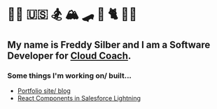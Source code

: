 # 👋🏻 🇺🇸 🏂 🏔 🛹 🎸 🐈 🚴🏻 
<!--
[![Freddys's GitHub stats](https://github-readme-stats.vercel.app/api?username=freddysilber&count_private=true&show_icons=true&theme=dark)](https://github.com/freddysilber)

<hr style="background: #666"/>
-->

## My name is Freddy Silber and I am a Software Developer for [Cloud Coach](https://cloudcoach.com).
### Some things I'm working on/ built...
* [Portfolio site/ blog](https://freddysilber.github.io/)
* [React Components in Salesforce Lightning](https://github.com/freddysilber/react-lightning)
